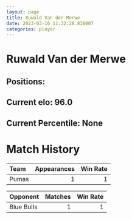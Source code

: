 ```yaml
---  
layout: page  
title: Ruwald Van der Merwe  
date: 2023-03-16 11:32:28.838007  
categories: player  
---
```

# Ruwald Van der Merwe

## Positions: 

## Current elo: 96.0

## Current Percentile: None

# Match History


| Team   |   Appearances |   Win Rate |
|:-------|--------------:|-----------:|
| Pumas  |             1 |          1 |

| Opponent   |   Matches |   Win Rate |
|:-----------|----------:|-----------:|
| Blue Bulls |         1 |          1 |